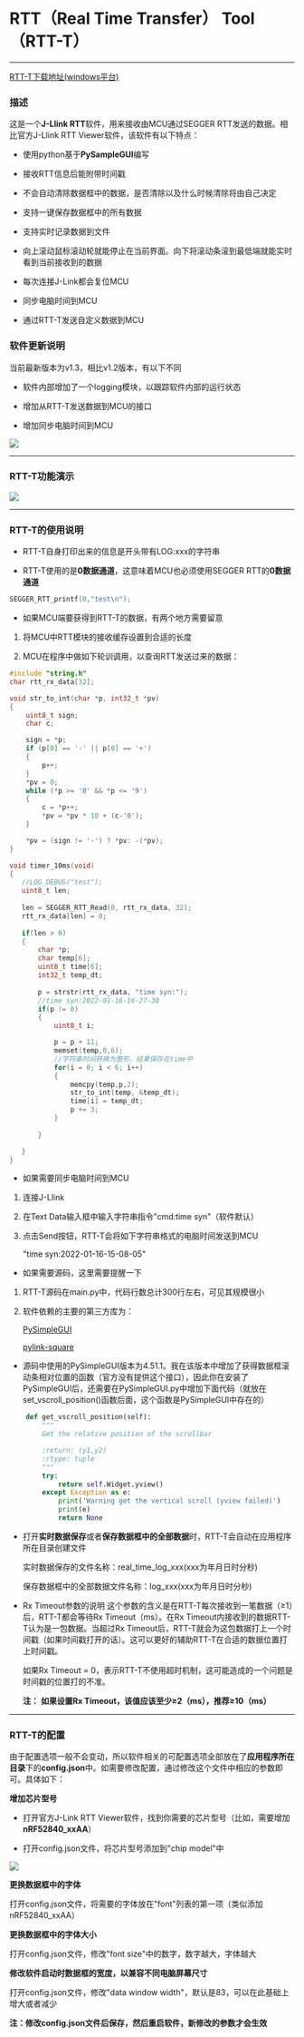 # RTT（Real Time Transfer） Tool（RTT-T）
---

[RTT-T下载地址(windows平台)](https://gitee.com/bds123/RTT-T/releases)

### 描述
这是一个**J-Llink RTT**软件，用来接收由MCU通过SEGGER RTT发送的数据。相比官方J-Llink RTT Viewer软件，该软件有以下特点：
* 使用python基于**PySampleGUI**编写

* 接收RTT信息后能附带时间戳
* 不会自动清除数据框中的数据，是否清除以及什么时候清除将由自己决定
* 支持一键保存数据框中的所有数据
* 支持实时记录数据到文件
* 向上滚动鼠标滚动轮就能停止在当前界面。向下将滚动条滚到最低端就能实时看到当前接收到的数据
* 每次连接J-Link都会复位MCU
* 同步电脑时间到MCU
* 通过RTT-T发送自定义数据到MCU
  
### 软件更新说明
当前最新版本为v1.3，相比v1.2版本，有以下不同
* 软件内部增加了一个logging模块，以跟踪软件内部的运行状态

* 增加从RTT-T发送数据到MCU的接口

* 增加同步电脑时间到MCU

![](https://gitee.com/bds123/RTT-T/raw/master/image/3.png)

---
### RTT-T功能演示

![](https://gitee.com/bds123/RTT-T/raw/master/image/1.gif)

---
### RTT-T的使用说明
* RTT-T自身打印出来的信息是开头带有LOG:xxx的字符串

* RTT-T使用的是**0数据通道**，这意味着MCU也必须使用SEGGER RTT的**0数据通道**

```c
SEGGER_RTT_printf(0,"test\n");
```

* 如果MCU端要获得到RTT-T的数据，有两个地方需要留意
1. 将MCU中RTT模块的接收缓存设置到合适的长度

2. MCU在程序中做如下轮训调用，以查询RTT发送过来的数据：
```c
#include "string.h"
char rtt_rx_data[32];

void str_to_int(char *p, int32_t *pv)
{
	uint8_t sign;
	char c;

	sign = *p;
	if (p[0] == '-' || p[0] == '+')
	{
		p++;
	}
	*pv = 0;
	while (*p >= '0' && *p <= '9')
	{
		c = *p++;
		*pv = *pv * 10 + (c-'0');
	}

	*pv = (sign != '-') ? *pv: -(*pv);
}

void timer_10ms(void)
{
   //LOG_DEBUG("test");
   uint8_t len;
    
   len = SEGGER_RTT_Read(0, rtt_rx_data, 32);
   rtt_rx_data[len] = 0;
    
   if(len > 0)
   {
       char *p;
       char temp[6];
       uint8_t time[6];
       int32_t temp_dt;
       
       p = strstr(rtt_rx_data, "time syn:");
       //time syn:2022-01-16-16-27-30
       if(p != 0)
       {
           uint8_t i;

           p = p + 11;
           memset(temp,0,6);
           //字符串时间转换为整形，结果保存在time中
           for(i = 0; i < 6; i++)
           {
               memcpy(temp,p,2);
               str_to_int(temp, &temp_dt);
               time[i] = temp_dt;
               p += 3;
           }
           
       }

   }
}
```

* 如果需要同步电脑时间到MCU
1. 连接J-Llink

2. 在Text Data输入框中输入字符串指令"cmd:time syn"（软件默认）

3. 点击Send按钮，RTT-T会将如下字符串格式的电脑时间发送到MCU

   "time syn:2022-01-16-15-08-05"  

* 如果需要源码，这里需要提醒一下

1. RTT-T源码在main.py中，代码行数总计300行左右，可见其规模很小

2. 软件依赖的主要的第三方库为：

    [PySimpleGUI](https://github.com/PySimpleGUI/PySimpleGUI)
  
    [pylink-square](https://github.com/square/pylink)
  
* 源码中使用的PySimpleGUI版本为4.51.1。我在该版本中增加了获得数据框滚动条相对位置的函数（官方没有提供这个接口），因此你在安装了PySimpleGUI后，还需要在PySimpleGUI.py中增加下面代码（就放在set_vscroll_position()函数后面，这个函数是PySimpleGUI中存在的）
```python
    def get_vscroll_position(self):
        """
        Get the relative position of the scrollbar

        :return: (y1,y2)
        :rtype: tuple
        """
        try:
            return self.Widget.yview()
        except Exception as e:
            print('Warning get the vertical scroll (yview failed)')
            print(e)
            return None
```

* 打开**实时数据保存**或者**保存数据框中的全部数据**时，RTT-T会自动在应用程序所在目录创建文件

  实时数据保存的文件名称：real_time_log_xxx(xxx为年月日时分秒)
  
  保存数据框中的全部数据文件名称：log_xxx(xxx为年月日时分秒)

* Rx Timeout参数的说明
  这个参数的含义是在RTT-T每次接收到一笔数据（≥1）后，RTT-T都会等待Rx Timeout（ms）。在Rx Timeout内接收到的数据RTT-T认为是一包数据。当超过Rx Timeout后，RTT-T就会为这包数据打上一个时间戳（如果时间戳打开的话）。这可以更好的辅助RTT-T在合适的数据位置打上时间戳。
  
  如果Rx Timeout = 0，表示RTT-T不使用超时机制，这可能造成的一个问题是时间戳的位置打的不准。
  
  **注：**
  **如果设置Rx Timeout，该值应该至少≥2（ms），推荐≥10（ms）**

---

### RTT-T的配置

由于配置选项一般不会变动，所以软件相关的可配置选项全部放在了**应用程序所在目录**下的**config.json**中。如需要修改配置，通过修改这个文件中相应的参数即可。具体如下：

**增加芯片型号**
* 打开官方J-Link RTT Viewer软件，找到你需要的芯片型号（比如，需要增加**nRF52840_xxAA**）

* 打开config.json文件，将芯片型号添加到"chip model"中

![](https://gitee.com/bds123/RTT-T/raw/master/image/2.gif)

**更换数据框中的字体**

打开config.json文件，将需要的字体放在"font"列表的第一项（类似添加nRF52840_xxAA）

**更换数据框中的字体大小**

打开config.json文件，修改"font size"中的数字，数字越大，字体越大

**修改软件启动时数据框的宽度，以兼容不同电脑屏幕尺寸**

打开config.json文件，修改"data window width"，默认是83，可以在此基础上增大或者减少

**注：修改config.json文件后保存，然后重启软件，新修改的参数才会生效**




